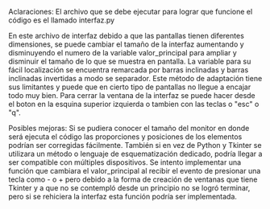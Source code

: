 Aclaraciones:
El archivo que se debe ejecutar para lograr que funcione el código es el llamado interfaz.py

En este archivo de interfaz debido a que las pantallas tienen diferentes dimensiones, se puede cambiar el tamaño de la interfaz aumentando y disminuyendo el numero de la variable valor_principal para ampliar y disminuir el tamaño de lo que se muestra en pantalla. 
La variable para su fácil localización se encuentra remarcada por barras inclinadas y barras inclinadas invertidas a modo se separador.
Este método de adaptación tiene sus limitantes y puede que en cierto tipo de pantallas no llegue a encajar todo muy bien.
Para cerrar la ventana de la interfaz se puede hacer desde el boton en la esquina superior izquierda o tambien con las teclas o "esc" o "q".

Posibles mejoras: 
Si se pudiera conocer el tamaño del monitor en donde será ejecuta el código las proporciones y posiciones de los elementos podrían ser corregidas fácilmente.
También si en vez de Python y Tkinter se utilizara un método o lenguaje de esquematización dedicado, podría llegar a ser compatible con múltiples dispositivos.
Se intento implementar una función que cambiara el valor_principal al recibir el evento de presionar una tecla como - o + pero debido a la forma de creación de ventanas que tiene Tkinter y a que no se contempló desde un principio no se logró terminar, pero si se rehiciera la interfaz esta función podría ser implementada.
